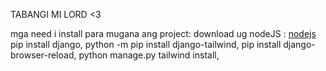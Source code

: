 TABANGI MI LORD <3

mga need i install para mugana ang project:
download ug nodeJS : [nodejs](https://nodejs.org/en)
pip install django,
python -m pip install django-tailwind,
pip install django-browser-reload,
python manage.py tailwind install,

